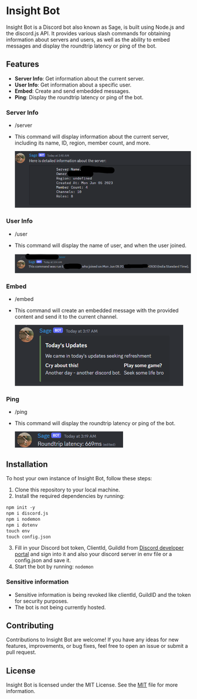 # Insight Bot

Insight Bot is a Discord bot also known as Sage, is built using Node.js and the discord.js API. It provides various slash commands for obtaining information about servers and users, as well as the ability to embed messages and display the roundtrip latency or ping of the bot.

## Features

- **Server Info**: Get information about the current server.
- **User Info**: Get information about a specific user.
- **Embed**: Create and send embedded messages.
- **Ping**: Display the roundtrip latency or ping of the bot.

### Server Info
- /server
- This command will display information about the current server, including its name, ID, region, member count, and more.

  ![/server](images/server-info.png)

### User Info
- /user
- This command will display the name of user, and when the user joined.

  ![/user](images/user-info.png)

### Embed
- /embed
- This command will create an embedded message with the provided content and send it to the current channel.

  ![/embed](images/embed.png)

### Ping
- /ping
- This command will display the roundtrip latency or ping of the bot.

  ![/ping](images/ping.png)

## Installation

To host your own instance of Insight Bot, follow these steps:

1. Clone this repository to your local machine.
2. Install the required dependencies by running:
```
npm init -y
npm i discord.js
npm i nodemon
npm i dotenv
touch env
touch config.json
```

3. Fill in your Discord bot token, ClientId, GuildId from [Discord developer portal](https://discord.com/developers) and sign into it and also your discord server in env file or a config.json and save it.
4. Start the bot by running: ``` nodemon ```

### Sensitive information 
- Sensitive information is being revoked like clientId, GuildID and the token for security purposes.
- The bot is not being currently hosted.

## Contributing

Contributions to Insight Bot are welcome! If you have any ideas for new features, improvements, or bug fixes, feel free to open an issue or submit a pull request.

## License

Insight Bot is licensed under the MIT License. See the [MIT](LICENSE) file for more information.
